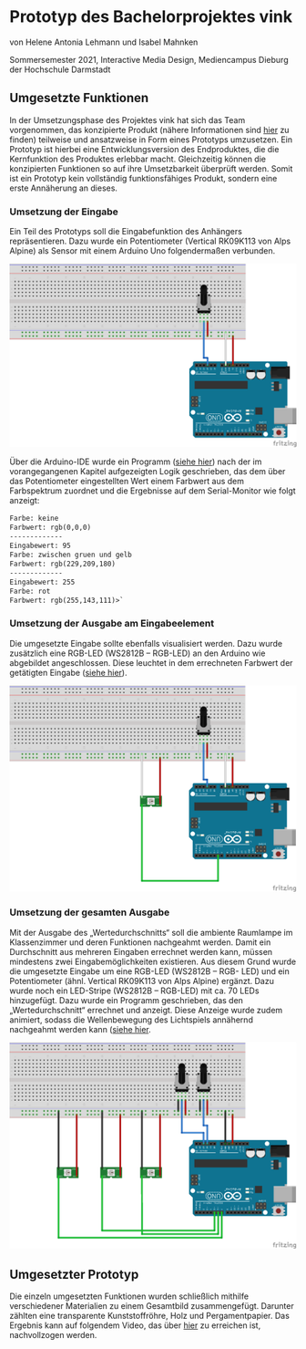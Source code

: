 # Prototyp des Bachelorprojektes vink 
von Helene Antonia Lehmann und Isabel Mahnken

Sommersemester 2021, Interactive Media Design, Mediencampus Dieburg der Hochschule Darmstadt

## Umgesetzte Funktionen
In der Umsetzungsphase des Projektes vink hat sich das Team
vorgenommen, das konzipierte Produkt (nähere Informationen sind [hier](https://imd.mediencampus.h-da.de/projekt/vink/) zu finden) teilweise und ansatzweise
in Form eines Prototyps umzusetzen. Ein Prototyp ist hierbei eine
Entwicklungsversion des Endproduktes, die die Kernfunktion des Produktes
erlebbar macht. Gleichzeitig können die konzipierten Funktionen so auf ihre
Umsetzbarkeit überprüft werden. Somit ist ein Prototyp kein vollständig
funktionsfähiges Produkt, sondern eine erste Annäherung an dieses.

### Umsetzung der Eingabe
Ein Teil des Prototyps soll die Eingabefunktion
des Anhängers repräsentieren. Dazu wurde ein
Potentiometer (Vertical RK09K113 von Alps
Alpine) als Sensor mit einem Arduino Uno
folgendermaßen verbunden.


![Steckplatine Eingabe](develop/Eingabe/Eingabe_Steck.png)

Über die Arduino-IDE wurde ein
Programm ([siehe hier](https://github.com/helede/vink/blob/main/develop/Eingabe/Eingabe.ino)) nach der
im vorangegangenen Kapitel aufgezeigten
Logik geschrieben, das dem über das
Potentiometer eingestellten Wert einem
Farbwert aus dem Farbspektrum zuordnet
und die Ergebnisse auf dem Serial-Monitor
wie folgt anzeigt:


```Eingabewert: 0
Farbe: keine
Farbwert: rgb(0,0,0)
-------------
Eingabewert: 95
Farbe: zwischen gruen und gelb
Farbwert: rgb(229,209,180)
-------------
Eingabewert: 255
Farbe: rot
Farbwert: rgb(255,143,111)>`
```

### Umsetzung der Ausgabe am Eingabeelement
Die umgesetzte Eingabe sollte ebenfalls visualisiert werden. Dazu wurde
zusätzlich eine RGB-LED (WS2812B – RGB-LED) an den Arduino wie
abgebildet angeschlossen. Diese leuchtet in dem errechneten Farbwert der
getätigten Eingabe ([siehe hier](https://github.com/helede/vink/blob/main/develop/EinundAusgabe/EinundAusgabe.ino)).


![Steckplatine Eingabe](develop/Ausgabe/Ausgabe1_Steck.png)

### Umsetzung der gesamten Ausgabe
Mit der Ausgabe des „Wertedurchschnitts“ soll die ambiente Raumlampe
im Klassenzimmer und deren Funktionen nachgeahmt werden. Damit ein
Durchschnitt aus mehreren Eingaben errechnet werden kann, müssen
mindestens zwei Eingabemöglichkeiten existieren. Aus diesem Grund
wurde die umgesetzte Eingabe um eine RGB-LED (WS2812B – RGB-
LED) und ein Potentiometer (ähnl. Vertical RK09K113 von Alps Alpine)
ergänzt. Dazu wurde noch ein  LED-Stripe (WS2812B – RGB-LED) mit ca. 70 LEDs hinzugefügt. Dazu wurde ein
Programm geschrieben, das den „Wertedurchschnitt“ errechnet und anzeigt. Diese Anzeige wurde zudem animiert, sodass die Wellenbewegung des Lichtspiels annähernd nachgeahmt werden kann ([siehe hier](https://github.com/helede/vink/blob/main/vink/vink.ino).

![Steckplatine Eingabe](develop/EinundAusgabe/EinundAusgabe_Steck.png)

## Umgesetzter Prototyp
Die einzeln umgesetzten Funktionen wurden schließlich mithilfe
verschiedener Materialien zu einem Gesamtbild zusammengefügt. Darunter
zählten eine transparente Kunststoffröhre, Holz und Pergamentpapier. Das Ergebnis kann auf
folgendem Video, das über [hier](https://vimeo.com/588472651) zu erreichen ist,
nachvollzogen werden.





